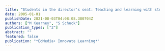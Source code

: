 ```yaml
---
title: "Students in the director's seat: Teaching and learning with student-generated video"
date: 2005-01-01
publishDate: 2021-08-03T04:08:08.380704Z
authors: ["M Kearney", "S Schuck"]
publication_types: ["2"]
abstract: ""
featured: false
publication: "*EdMedia+ Innovate Learning*"
---
```


